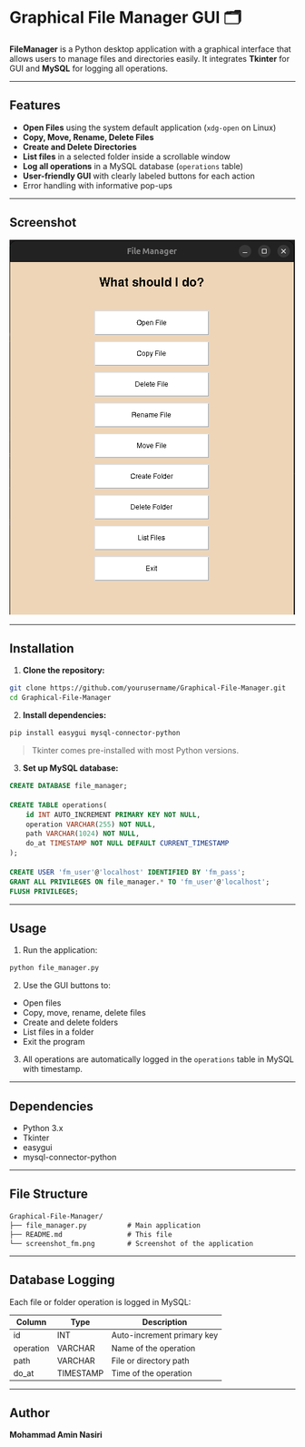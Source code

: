 
# Graphical File Manager GUI 🗂️

**FileManager** is a Python desktop application with a graphical interface that allows users to manage files and directories easily. It integrates **Tkinter** for GUI and **MySQL** for logging all operations.

---

## Features

- **Open Files** using the system default application (`xdg-open` on Linux)
- **Copy, Move, Rename, Delete Files**  
- **Create and Delete Directories**
- **List files** in a selected folder inside a scrollable window
- **Log all operations** in a MySQL database (`operations` table)
- **User-friendly GUI** with clearly labeled buttons for each action
- Error handling with informative pop-ups

---

## Screenshot

![Application Screenshot](screenshot_fm.png)

---

## Installation

1. **Clone the repository:**

```bash
git clone https://github.com/yourusername/Graphical-File-Manager.git
cd Graphical-File-Manager
```

2. **Install dependencies:**

```bash
pip install easygui mysql-connector-python
```

> Tkinter comes pre-installed with most Python versions.

3. **Set up MySQL database:**

```sql
CREATE DATABASE file_manager;

CREATE TABLE operations(
    id INT AUTO_INCREMENT PRIMARY KEY NOT NULL,
    operation VARCHAR(255) NOT NULL,
    path VARCHAR(1024) NOT NULL,
    do_at TIMESTAMP NOT NULL DEFAULT CURRENT_TIMESTAMP
);

CREATE USER 'fm_user'@'localhost' IDENTIFIED BY 'fm_pass';
GRANT ALL PRIVILEGES ON file_manager.* TO 'fm_user'@'localhost';
FLUSH PRIVILEGES;
```

---

## Usage

1. Run the application:

```bash
python file_manager.py
```

2. Use the GUI buttons to:

- Open files
- Copy, move, rename, delete files
- Create and delete folders
- List files in a folder
- Exit the program

3. All operations are automatically logged in the `operations` table in MySQL with timestamp.

---

## Dependencies

- Python 3.x
- Tkinter
- easygui
- mysql-connector-python

---

## File Structure

```
Graphical-File-Manager/
├── file_manager.py          # Main application
├── README.md                # This file
└── screenshot_fm.png        # Screenshot of the application
```

---

## Database Logging

Each file or folder operation is logged in MySQL:

| Column     | Type      | Description                     |
|------------|-----------|---------------------------------|
| id         | INT       | Auto-increment primary key       |
| operation  | VARCHAR   | Name of the operation           |
| path       | VARCHAR   | File or directory path           |
| do_at      | TIMESTAMP | Time of the operation            |

---

## Author

**Mohammad Amin Nasiri**  
